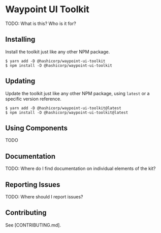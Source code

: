 # Waypoint UI Toolkit

TODO: What is this? Who is it for?

## Installing

Install the toolkit just like any other NPM package.

```
$ yarn add -D @hashicorp/waypoint-ui-toolkit
$ npm install -D @hashicorp/waypoint-ui-toolkit
```

## Updating

Update the toolkit just like any other NPM package, using `latest` or a specific
version reference.

```
$ yarn add -D @hashicorp/waypoint-ui-toolkit@latest
$ npm install -D @hashicorp/waypoint-ui-toolkit@latest
```

## Using Components

TODO

## Documentation

TODO: Where do I find documentation on individual elements of the kit?

## Reporting Issues

TODO: Where should I report issues?

## Contributing

See [CONTRIBUTING.md].
